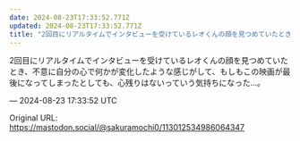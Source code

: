 ```yaml
---
date: 2024-08-23T17:33:52.771Z
updated: 2024-08-23T17:33:52.771Z
title: "2回目にリアルタイムでインタビューを受けているレオくんの顔を見つめていたとき、不[...]"
---
```


<p>2回目にリアルタイムでインタビューを受けているレオくんの顔を見つめていたとき、不意に自分の心で何かが変化したような感じがして、もしもこの映画が最後になってしまったとしても、心残りはないっていう気持ちになった…。</p>

&mdash; 2024-08-23 17:33:52 UTC

Original URL: https://mastodon.social/@sakuramochi0/113012534986064347
